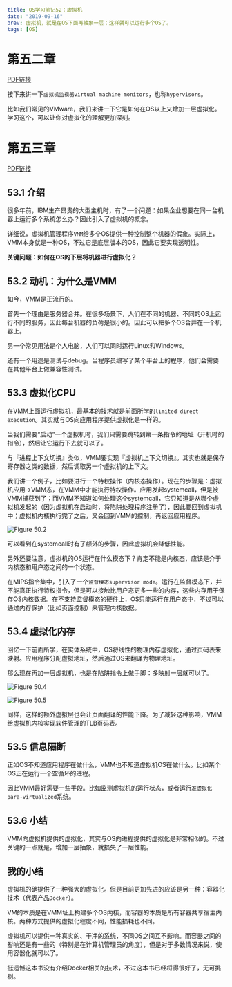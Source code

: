 ```yaml lw-blog-meta
title: OS学习笔记52：虚拟机
date: "2019-09-16"
brev: 虚拟机，就是在OS下面再抽象一层；这样就可以运行多个OS了。
tags: [OS]
```


# 第五二章 <A Dialogue on Virtual Machine Monitors>

[PDF链接](http://pages.cs.wisc.edu/~remzi/OSTEP/dialogue-vmm.pdf)

接下来讲一下`虚拟机监视器virtual machine monitors`，也称`hypervisors`。

比如我们常见的VMware，我们来讲一下它是如何在OS以上又增加一层虚拟化。学习这个，可以让你对虚拟化的理解更加深刻。

# 第五三章 <Virtual Machine Monitors>

[PDF链接](http://pages.cs.wisc.edu/~remzi/OSTEP/vmm-intro.pdf)

## 53.1 介绍

很多年前，IBM生产昂贵的大型主机时，有了一个问题：如果企业想要在同一台机器上运行多个系统怎么办？因此引入了虚拟机的概念。

详细说，虚拟机管理程序`VMM`给多个OS提供一种控制整个机器的假象。实际上，VMM本身就是一种OS，不过它是底层版本的OS，因此它要实现透明性。

**关键问题：如何在OS的下层将机器进行虚拟化？**

## 53.2 动机：为什么是VMM

如今，VMM是正流行的。

首先一个理由是服务器合并。在很多场景下，人们在不同的机器、不同的OS上运行不同的服务，因此每台机器的负荷是很小的。因此可以把多个OS合并在一个机器上。

另一个常见用法是个人电脑，人们可以同时运行Linux和Windows。

还有一个用途是测试与debug。当程序员编写了某个平台上的程序，他们会需要在其他平台上做兼容性测试。

## 53.3 虚拟化CPU

在VMM上面运行虚拟机，最基本的技术就是前面所学的`limited direct execution`。其实就与OS向应用程序提供虚拟化是一样的。

当我们需要“启动”一个虚拟机时，我们只需要跳转到第一条指令的地址（开机时的指令），然后让它运行下去就可以了。

与『进程上下文切换』类似，VMM要实现『虚拟机上下文切换』。其实也就是保存寄存器之类的数据，然后调取另一个虚拟机的上下文。

我们讲一个例子，比如要进行一个特权操作（内核态操作）。现在的步骤是：虚拟机应用->VMM态，在VMM中才能执行特权操作。应用发起systemcall，但是被VMM捕获到了；而VMM不知道如何处理这个systemcall，它只知道是从哪个虚拟机发起的（因为虚拟机在启动时，将陷阱处理程序注册了），因此要回到虚拟机中；虚拟机内核执行完了之后，又会回到VMM的控制，再返回应用程序。

![Figure 50.2](https://saodd.github.io/tech-blog-pic/2019/2019-09-16-Fig-50-2.png)

可以看到在systemcall时有了额外的步骤，因此虚拟机会降低性能。

另外还要注意，虚拟机的OS运行在什么模态下？肯定不能是内核态，应该是介于内核态和用户态之间的一个状态。

在MIPS指令集中，引入了一个`监督模态supervisor mode`。运行在监督模态下，并不能真正执行特权指令，但是可以接触比用户态更多一些的内存，这些内存用于保存OS内核数据。在不支持监督模态的硬件上，OS只能运行在用户态中，不过可以通过内存保护（比如页面控制）来管理内核数据。

## 53.4 虚拟化内存

回忆一下前面所学，在实体系统中，OS将线性的物理内存虚拟化，通过页码表来映射。应用程序分配虚拟地址，然后通过OS来翻译为物理地址。

那么现在再加一层虚拟机，也是在陷阱指令上做手脚：多映射一层就可以了。

![Figure 50.4](https://saodd.github.io/tech-blog-pic/2019/2019-09-16-Fig-50-4.png)

![Figure 50.5](https://saodd.github.io/tech-blog-pic/2019/2019-09-16-Fig-50-5.png)

同样，这样的额外虚拟层也会让页面翻译的性能下降。为了减轻这种影响，VMM给虚拟机内核实现软件管理的TLB页码表。

## 53.5 信息隔断

正如OS不知道应用程序在做什么，VMM也不知道虚拟机OS在做什么。比如某个OS正在运行一个空循环的进程。

因此VMM最好需要一些手段。比如监测虚拟机的运行状态，或者运行`准虚拟化para-virtualized`系统。

## 53.6 小结

VMM向虚拟机提供的虚拟化，其实与OS向进程提供的虚拟化是非常相似的。不过关键的一点就是，增加一层抽象，就损失了一层性能。

## 我的小结

虚拟机的确提供了一种强大的虚拟化。但是目前更加先进的应该是另一种：容器化技术（代表产品`Docker`）。

VM的本质是在VMM址上构建多个OS内核，而容器的本质是所有容器共享宿主内核。两种方式提供的虚拟化程度不同，性能损耗也不同。

虚拟机可以提供一种真实的、干净的系统，不同OS之间互不影响。而容器之间的影响还是有一些的（特别是在计算机管理员的角度），但是对于多数情况来说，使用容器化就可以了。

挺遗憾这本书没有介绍Docker相关的技术，不过这本书已经将得很好了，无可挑剔。
